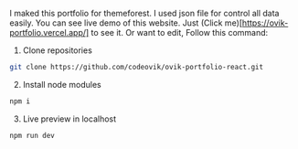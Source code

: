 I maked this portfolio for themeforest. I used json file for control all data easily. You can see live demo of this website. Just (Click me)[https://ovik-portfolio.vercel.app/] to see it. Or want to edit, Follow this command:
1. Clone repositories
```bash
git clone https://github.com/codeovik/ovik-portfolio-react.git
```
2. Install node modules
```bash
npm i
```
3. Live preview in localhost
```bash
npm run dev
```

